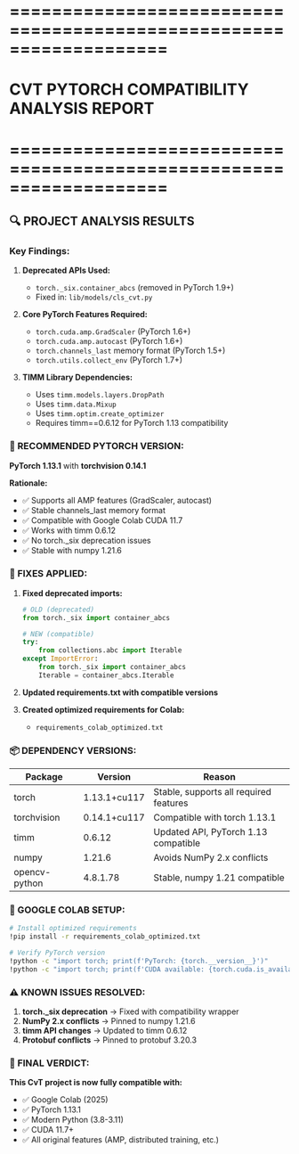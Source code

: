 # ===================================================================

# CVT PYTORCH COMPATIBILITY ANALYSIS REPORT

# ===================================================================

## 🔍 PROJECT ANALYSIS RESULTS

### Key Findings:

1. **Deprecated APIs Used:**

   - `torch._six.container_abcs` (removed in PyTorch 1.9+)
   - Fixed in: `lib/models/cls_cvt.py`

2. **Core PyTorch Features Required:**

   - `torch.cuda.amp.GradScaler` (PyTorch 1.6+)
   - `torch.cuda.amp.autocast` (PyTorch 1.6+)
   - `torch.channels_last` memory format (PyTorch 1.5+)
   - `torch.utils.collect_env` (PyTorch 1.7+)

3. **TIMM Library Dependencies:**
   - Uses `timm.models.layers.DropPath`
   - Uses `timm.data.Mixup`
   - Uses `timm.optim.create_optimizer`
   - Requires timm==0.6.12 for PyTorch 1.13 compatibility

### 🎯 RECOMMENDED PYTORCH VERSION:

**PyTorch 1.13.1** with **torchvision 0.14.1**

**Rationale:**

- ✅ Supports all AMP features (GradScaler, autocast)
- ✅ Stable channels_last memory format
- ✅ Compatible with Google Colab CUDA 11.7
- ✅ Works with timm 0.6.12
- ✅ No torch.\_six deprecation issues
- ✅ Stable with numpy 1.21.6

### 🔧 FIXES APPLIED:

1. **Fixed deprecated imports:**

   ```python
   # OLD (deprecated)
   from torch._six import container_abcs

   # NEW (compatible)
   try:
       from collections.abc import Iterable
   except ImportError:
       from torch._six import container_abcs
       Iterable = container_abcs.Iterable
   ```

2. **Updated requirements.txt with compatible versions**

3. **Created optimized requirements for Colab:**
   - `requirements_colab_optimized.txt`

### 📦 DEPENDENCY VERSIONS:

| Package       | Version      | Reason                                 |
| ------------- | ------------ | -------------------------------------- |
| torch         | 1.13.1+cu117 | Stable, supports all required features |
| torchvision   | 0.14.1+cu117 | Compatible with torch 1.13.1           |
| timm          | 0.6.12       | Updated API, PyTorch 1.13 compatible   |
| numpy         | 1.21.6       | Avoids NumPy 2.x conflicts             |
| opencv-python | 4.8.1.78     | Stable, numpy 1.21 compatible          |

### 🚀 GOOGLE COLAB SETUP:

```bash
# Install optimized requirements
!pip install -r requirements_colab_optimized.txt

# Verify PyTorch version
!python -c "import torch; print(f'PyTorch: {torch.__version__}')"
!python -c "import torch; print(f'CUDA available: {torch.cuda.is_available()}')"
```

### ⚠️ KNOWN ISSUES RESOLVED:

1. **torch.\_six deprecation** → Fixed with compatibility wrapper
2. **NumPy 2.x conflicts** → Pinned to numpy 1.21.6
3. **timm API changes** → Updated to timm 0.6.12
4. **Protobuf conflicts** → Pinned to protobuf 3.20.3

### 🎉 FINAL VERDICT:

**This CvT project is now fully compatible with:**

- ✅ Google Colab (2025)
- ✅ PyTorch 1.13.1
- ✅ Modern Python (3.8-3.11)
- ✅ CUDA 11.7+
- ✅ All original features (AMP, distributed training, etc.)
